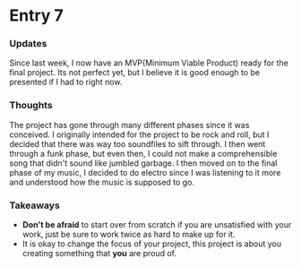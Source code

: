 # Entry 7
### Updates
Since last week, I now have an MVP(Minimum Viable Product) ready for the final project. Its not perfect yet, but I believe it is good enough to be presented if I had to right now.
### Thoughts
The project has gone through many different phases since it was conceived. I originally intended for the project to be rock and roll, but I decided that there was way too soundfiles to sift through. I then went through a funk phase, but even then, I could not make a comprehensible song that didn't sound like jumbled garbage. I then moved on to the final phase of my music, I decided to do electro since I was listening to it more and understood how the music is supposed to go.

### Takeaways
* **Don't be afraid** to start over from scratch if you are unsatisfied with your work, just be sure to work twice as hard to make up for it.
* It is okay to change the focus of your project, this project is about you creating something that **you** are proud of.